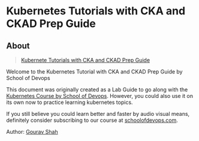 # Kubernetes Tutorials with CKA and CKAD Prep Guide

## About

> [Kubernete Tutorials with CKA and CKAD Prep Guide](https://kubernetes-tutorial.schoolofdevops.com/)

Welcome to the Kubernetes Tutorial with CKA and CKAD Prep Guide by School of Devops

This document was originally created as a Lab Guide to go along with the [Kubernetes Course by School of Devops](http://www.schoolofdevops.com/). However, you could also use it on its own now to practice learning kubernetes topics.

If you still believe you could learn better and faster by audio visual means, definitely consider subscribing to our course at [schoolofdevops.com](http://schoolofdevops.com/).

Author: [Gourav Shah](https://www.linkedin.com/in/gouravshah)

